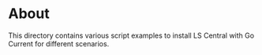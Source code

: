 # About
This directory contains various script examples to install LS Central with Go Current for different scenarios.